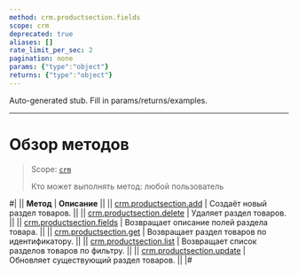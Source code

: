 ```yaml
---
method: crm.productsection.fields
scope: crm
deprecated: true
aliases: []
rate_limit_per_sec: 2
pagination: none
params: {"type":"object"}
returns: {"type":"object"}
---
```


Auto-generated stub. Fill in params/returns/examples.

---

# Обзор методов

> Scope: [`crm`](../../../scopes/permissions.md)
>
> Кто может выполнять метод: любой пользователь

#|
|| **Метод** | **Описание** ||
|| [crm.productsection.add](./crm-product-section-add.md) | Создаёт новый раздел товаров. ||
|| [crm.productsection.delete](./crm-product-section-delete.md) | Удаляет раздел товаров. ||
|| [crm.productsection.fields](./crm-product-section-fields.md) | Возвращает описание полей раздела товара. ||
|| [crm.productsection.get](./crm-product-section-get.md) | Возвращает раздел товаров по идентификатору. ||
|| [crm.productsection.list](./crm-product-section-list.md) | Возвращает список разделов товаров по фильтру. ||
|| [crm.productsection.update](./crm-product-section-update.md) | Обновляет существующий раздел товаров. ||
|#

